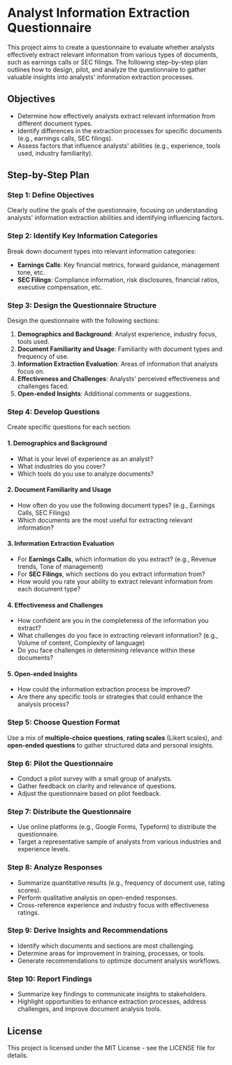 # Analyst Information Extraction Questionnaire

This project aims to create a questionnaire to evaluate whether analysts effectively extract relevant information from various types of documents, such as earnings calls or SEC filings. The following step-by-step plan outlines how to design, pilot, and analyze the questionnaire to gather valuable insights into analysts' information extraction processes.

## Objectives
- Determine how effectively analysts extract relevant information from different document types.
- Identify differences in the extraction processes for specific documents (e.g., earnings calls, SEC filings).
- Assess factors that influence analysts' abilities (e.g., experience, tools used, industry familiarity).

## Step-by-Step Plan

### Step 1: Define Objectives
Clearly outline the goals of the questionnaire, focusing on understanding analysts' information extraction abilities and identifying influencing factors.

### Step 2: Identify Key Information Categories
Break down document types into relevant information categories:
- **Earnings Calls**: Key financial metrics, forward guidance, management tone, etc.
- **SEC Filings**: Compliance information, risk disclosures, financial ratios, executive compensation, etc.

### Step 3: Design the Questionnaire Structure
Design the questionnaire with the following sections:
1. **Demographics and Background**: Analyst experience, industry focus, tools used.
2. **Document Familiarity and Usage**: Familiarity with document types and frequency of use.
3. **Information Extraction Evaluation**: Areas of information that analysts focus on.
4. **Effectiveness and Challenges**: Analysts' perceived effectiveness and challenges faced.
5. **Open-ended Insights**: Additional comments or suggestions.

### Step 4: Develop Questions
Create specific questions for each section:

#### 1. Demographics and Background
- What is your level of experience as an analyst?
- What industries do you cover?
- Which tools do you use to analyze documents?

#### 2. Document Familiarity and Usage
- How often do you use the following document types? (e.g., Earnings Calls, SEC Filings)
- Which documents are the most useful for extracting relevant information?

#### 3. Information Extraction Evaluation
- For **Earnings Calls**, which information do you extract? (e.g., Revenue trends, Tone of management)
- For **SEC Filings**, which sections do you extract information from?
- How would you rate your ability to extract relevant information from each document type?

#### 4. Effectiveness and Challenges
- How confident are you in the completeness of the information you extract?
- What challenges do you face in extracting relevant information? (e.g., Volume of content, Complexity of language)
- Do you face challenges in determining relevance within these documents?

#### 5. Open-ended Insights
- How could the information extraction process be improved?
- Are there any specific tools or strategies that could enhance the analysis process?

### Step 5: Choose Question Format
Use a mix of **multiple-choice questions**, **rating scales** (Likert scales), and **open-ended questions** to gather structured data and personal insights.

### Step 6: Pilot the Questionnaire
- Conduct a pilot survey with a small group of analysts.
- Gather feedback on clarity and relevance of questions.
- Adjust the questionnaire based on pilot feedback.

### Step 7: Distribute the Questionnaire
- Use online platforms (e.g., Google Forms, Typeform) to distribute the questionnaire.
- Target a representative sample of analysts from various industries and experience levels.

### Step 8: Analyze Responses
- Summarize quantitative results (e.g., frequency of document use, rating scores).
- Perform qualitative analysis on open-ended responses.
- Cross-reference experience and industry focus with effectiveness ratings.

### Step 9: Derive Insights and Recommendations
- Identify which documents and sections are most challenging.
- Determine areas for improvement in training, processes, or tools.
- Generate recommendations to optimize document analysis workflows.

### Step 10: Report Findings
- Summarize key findings to communicate insights to stakeholders.
- Highlight opportunities to enhance extraction processes, address challenges, and improve document analysis tools.

## License
This project is licensed under the MIT License - see the LICENSE file for details.
